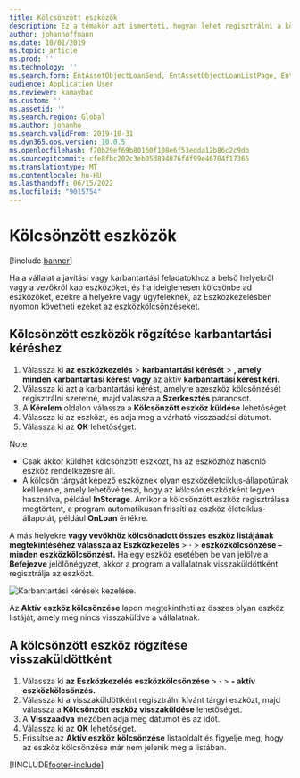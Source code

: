 ```yaml
---
title: Kölcsönzött eszközök
description: Ez a témakör azt ismerteti, hogyan lehet regisztrálni a kölcsön tárgyi eszközöket az Eszközkezelésben.
author: johanhoffmann
ms.date: 10/01/2019
ms.topic: article
ms.prod: ''
ms.technology: ''
ms.search.form: EntAssetObjectLoanSend, EntAssetObjectLoanListPage, EntAssetObjectLoanReturn, EntAssetObjectLoanInfoPart
audience: Application User
ms.reviewer: kamaybac
ms.custom: ''
ms.assetid: ''
ms.search.region: Global
ms.author: johanho
ms.search.validFrom: 2019-10-31
ms.dyn365.ops.version: 10.0.5
ms.openlocfilehash: f70b29ef69b80160f108e6f53edda12b86c2c9db
ms.sourcegitcommit: cfe8fbc202c3eb05d894076fdf99e46704f17365
ms.translationtype: MT
ms.contentlocale: hu-HU
ms.lasthandoff: 06/15/2022
ms.locfileid: "9015754"
---
```

# <a name="asset-loans"></a>Kölcsönzött eszközök

[!include [banner](../../includes/banner.md)]

 

Ha a vállalat a javítási vagy karbantartási feladatokhoz a belső helyekről vagy a vevőkről kap eszközöket, és ha ideiglenesen kölcsönbe ad eszközöket, ezekre a helyekre vagy ügyfeleknek, az Eszközkezelésben nyomon követheti ezeket az eszközkölcsönzéseket.

## <a name="register-asset-loans-on-a-maintenance-request"></a>Kölcsönzött eszközök rögzítése karbantartási kéréshez

1. Válassza ki **az eszközkezelés** \> **karbantartási kérését** \> **, amely minden karbantartási kérést vagy** az aktív **karbantartási kérést kéri.**
2. Válassza ki azt a karbantartási kérést, amelyre azeszköz kölcsönzését regisztrálni szeretné, majd válassza a **Szerkesztés** parancsot.
3. A **Kérelem** oldalon válassza a **Kölcsönzött eszköz küldése** lehetőséget.
4. Válassza ki az eszközt, és adja meg a várható visszaadási dátumot.
5. Válassza ki az **OK** lehetőséget.

> [!NOTE]
> - Csak akkor küldhet kölcsönzött eszközt, ha az eszközhöz hasonló eszköz rendelkezésre áll.
> - A kölcsön tárgyát képező eszköznek olyan eszközéletciklus-állapotúnak kell lennie, amely lehetővé teszi, hogy az kölcsön eszközként legyen használva, például **InStorage**. Amikor a kölcsönzött eszköz regisztrálása megtörtént, a program automatikusan frissíti az eszköz életciklus-állapotát, például **OnLoan** értékre.

A más helyekre **vagy vevőkhöz kölcsönadott összes eszköz listájának megtekintéséhez válassza az Eszközkezelés** \> **·** \> **eszközkölcsönzése – minden eszközkölcsönzést.** Ha egy eszköz esetében be van jelölve a **Befejezve** jelölőnégyzet, akkor a program a vállalatnak visszaküldöttként regisztrálja az eszközt.

![Karbantartási kérések kezelése.](media/06-manage-maintenance-requests.png)

Az **Aktív eszköz kölcsönzése** lapon megtekintheti az összes olyan eszköz listáját, amely még nincs visszaküldve a vállalatnak.

## <a name="register-loan-assets-as-returned"></a>A kölcsönzött eszköz rögzítése visszaküldöttként

1. Válassza ki **az Eszközkezelés eszközkölcsönzése** \> **·** \> **- aktív eszközkölcsönzés.**
2. Válassza ki a visszaküldöttként regisztrálni kívánt tárgyi eszközt, majd válassza a **Kölcsönzött eszköz visszaküldése** lehetőséget.
3. A **Visszaadva** mezőben adja meg dátumot és az időt.
4. Válassza ki az **OK** lehetőséget.
5. Frissítse az **Aktív eszköz kölcsönzése** listaoldalt és figyelje meg, hogy az eszköz kölcsönzése már nem jelenik meg a listában.


[!INCLUDE[footer-include](../../../includes/footer-banner.md)]